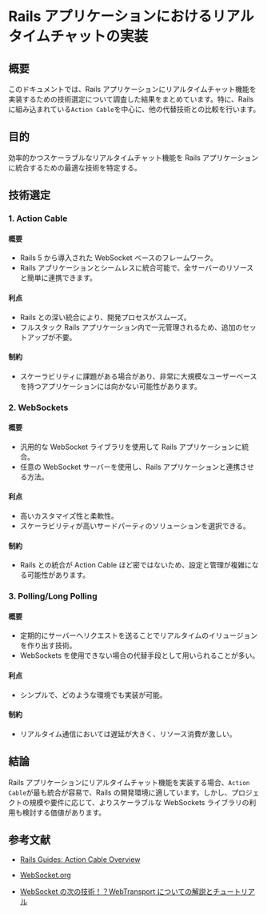 # Rails アプリケーションにおけるリアルタイムチャットの実装

## 概要

このドキュメントでは、Rails アプリケーションにリアルタイムチャット機能を実装するための技術選定について調査した結果をまとめています。特に、Rails に組み込まれている`Action Cable`を中心に、他の代替技術との比較を行います。

## 目的

効率的かつスケーラブルなリアルタイムチャット機能を Rails アプリケーションに統合するための最適な技術を特定する。

## 技術選定

### 1. Action Cable

#### 概要

- Rails 5 から導入された WebSocket ベースのフレームワーク。
- Rails アプリケーションとシームレスに統合可能で、全サーバーのリソースと簡単に連携できます。

#### 利点

- Rails との深い統合により、開発プロセスがスムーズ。
- フルスタック Rails アプリケーション内で一元管理されるため、追加のセットアップが不要。

#### 制約

- スケーラビリティに課題がある場合があり、非常に大規模なユーザーベースを持つアプリケーションには向かない可能性があります。

### 2. WebSockets

#### 概要

- 汎用的な WebSocket ライブラリを使用して Rails アプリケーションに統合。
- 任意の WebSocket サーバーを使用し、Rails アプリケーションと連携させる方法。

#### 利点

- 高いカスタマイズ性と柔軟性。
- スケーラビリティが高いサードパーティのソリューションを選択できる。

#### 制約

- Rails との統合が Action Cable ほど密ではないため、設定と管理が複雑になる可能性があります。

### 3. Polling/Long Polling

#### 概要

- 定期的にサーバーへリクエストを送ることでリアルタイムのイリュージョンを作り出す技術。
- WebSockets を使用できない場合の代替手段として用いられることが多い。

#### 利点

- シンプルで、どのような環境でも実装が可能。

#### 制約

- リアルタイム通信においては遅延が大きく、リソース消費が激しい。

## 結論

Rails アプリケーションにリアルタイムチャット機能を実装する場合、`Action Cable`が最も統合が容易で、Rails の開発環境に適しています。しかし、プロジェクトの規模や要件に応じて、よりスケーラブルな WebSockets ライブラリの利用も検討する価値があります。

## 参考文献

- [Rails Guides: Action Cable Overview](https://guides.rubyonrails.org/action_cable_overview.html)
- [WebSocket.org](https://websocket.org/)

- [WebSocket の次の技術！？WebTransport についての解説とチュートリアル](https://qiita.com/yuki_uchida/items/d9de148bb2ee418563cf)
